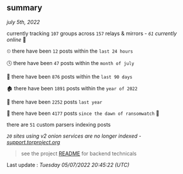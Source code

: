 
## summary
_july 5th, 2022_

currently tracking `107` groups across `157` relays & mirrors - _`61` currently online_ 📡

⏲ there have been `12` posts within the `last 24 hours`

🕓 there have been `47` posts within the `month of july`

📅 there have been `876` posts within the `last 90 days`

🏚 there have been `1891` posts within the `year of 2022`

🚀 there have been `2252` posts `last year`

🦕 there have been `4177` posts `since the dawn of ransomwatch` 🐣

there are `51` custom parsers indexing posts

_`20` sites using v2 onion services are no longer indexed - [support.torproject.org](https://support.torproject.org/onionservices/v2-deprecation/)_

> see the project [README](https://github.com/jmousqueton/ransomwatch#readme) for backend technicals



Last update : _Tuesday 05/07/2022 20:45:22 (UTC)_

